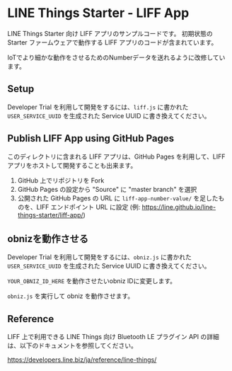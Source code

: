 # LINE Things Starter - LIFF App

LINE Things Starter 向け LIFF アプリのサンプルコードです。
初期状態の Starter ファームウェアで動作する LIFF アプリのコードが含まれています。

IoTでより細かな動作をさせるためのNumberデータを送れるように改修しています。

## Setup

Developer Trial を利用して開発をするには、`liff.js` に書かれた `USER_SERVICE_UUID` を生成された Service UUID に書き換えてください。

## Publish LIFF App using GitHub Pages

このディレクトリに含まれる LIFF アプリは、GitHub Pages を利用して、LIFF アプリをホストして開発することも出来ます。

1. GitHub 上でリポジトリを Fork
2. GitHub Pages の設定から "Source" に "master branch" を選択
3. 公開された GitHub Pages の URL に `liff-app-number-value/` を足したものを、LIFF エンドポイント URL に設定
(例: https://line.github.io/line-things-starter/liff-app/)

## obnizを動作させる

Developer Trial を利用して開発をするには、`obniz.js` に書かれた `USER_SERVICE_UUID` を生成された Service UUID に書き換えてください。

`YOUR_OBNIZ_ID_HERE` を動作させたいobniz IDに変更します。

`obniz.js` を実行して obniz を動作させます。

## Reference

LIFF 上で利用できる LINE Things 向け Bluetooth LE プラグイン API の詳細は、以下のドキュメントを参照してください。

https://developers.line.biz/ja/reference/line-things/
